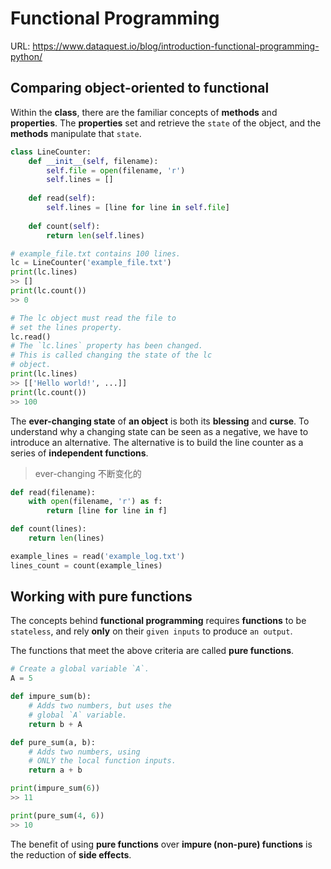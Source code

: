 # Functional Programming

URL: https://www.dataquest.io/blog/introduction-functional-programming-python/  

## Comparing object-oriented to functional

Within the **class**, there are the familiar concepts of **methods** and **properties**. The **properties** set and retrieve the `state` of the object, and the **methods** manipulate that `state`.

```python
class LineCounter:
    def __init__(self, filename):
        self.file = open(filename, 'r')
        self.lines = []
    
    def read(self):
        self.lines = [line for line in self.file]
    
    def count(self):
        return len(self.lines)
```

```python
# example_file.txt contains 100 lines.
lc = LineCounter('example_file.txt')
print(lc.lines)
>> []
print(lc.count())
>> 0

# The lc object must read the file to
# set the lines property.
lc.read()
# The `lc.lines` property has been changed.
# This is called changing the state of the lc
# object.
print(lc.lines)
>> [['Hello world!', ...]]
print(lc.count())
>> 100
```

The **ever-changing state** of **an object** is both its **blessing** and **curse**. To understand why a changing state can be seen as a negative, we have to introduce an alternative. The alternative is to build the line counter as a series of **independent functions**.

> ever-changing 不断变化的

```python
def read(filename):
    with open(filename, 'r') as f:
        return [line for line in f]

def count(lines):
    return len(lines)

example_lines = read('example_log.txt')
lines_count = count(example_lines)
```

## Working with **pure functions**

The concepts behind **functional programming** requires **functions** to be `stateless`, and rely **only** on their `given inputs` to produce `an output`.

The functions that meet the above criteria are called **pure functions**.

```python
# Create a global variable `A`.
A = 5

def impure_sum(b):
    # Adds two numbers, but uses the
    # global `A` variable.
    return b + A

def pure_sum(a, b):
    # Adds two numbers, using
    # ONLY the local function inputs.
    return a + b

print(impure_sum(6))
>> 11

print(pure_sum(4, 6))
>> 10
```

The benefit of using **pure functions** over **impure (non-pure) functions** is the reduction of **side effects**. 

